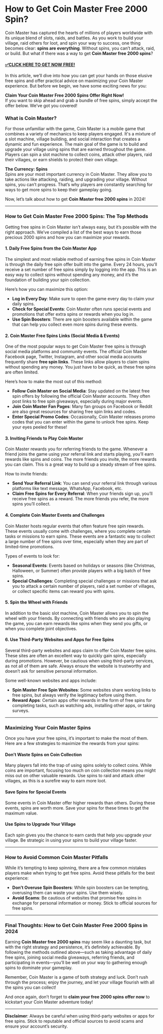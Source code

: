 # How to Get Coin Master Free 2000 Spin?

Coin Master has captured the hearts of millions of players worldwide with its unique blend of slots, raids, and battles. As you work to build your village, raid others for loot, and spin your way to success, one thing becomes clear: **spins are everything**. Without spins, you can’t attack, raid, or build. But what if there was a way to get **Coin Master free 2000 spins**?

#### [✅CLICK HERE TO GET NOW FREE!](https://edris2025.github.io/spins/)

In this article, we’ll dive into how you can get your hands on those elusive free spins and offer practical advice on maximizing your Coin Master experience. But before we begin, we have some exciting news for you:

**Claim Your Coin Master Free 2000 Spins Offer Right Now!**  
If you want to skip ahead and grab a bundle of free spins, simply accept the offer below. We’ve got you covered!

### **What is Coin Master?**

For those unfamiliar with the game, Coin Master is a mobile game that combines a variety of mechanics to keep players engaged. It's a mixture of a slot machine, village building, and social interaction that creates a dynamic and fun experience. The main goal of the game is to build and upgrade your village using spins that are earned throughout the game. Players can spin a slot machine to collect coins, attack other players, raid their villages, or earn shields to protect their own village.

**The Currency: Spins**  
Spins are your most important currency in Coin Master. They allow you to take actions like attacking, raiding, and upgrading your village. Without spins, you can’t progress. That’s why players are constantly searching for ways to get more spins to keep their gameplay going.

Now, let’s talk about how to get **Coin Master free 2000 spins** in 2024!

---

### **How to Get Coin Master Free 2000 Spins: The Top Methods**

Getting free spins in Coin Master isn’t always easy, but it’s possible with the right approach. We’ve compiled a list of the best ways to earn those precious 2000 spins and how you can maximize your rewards.

#### 1. **Daily Free Spins from the Coin Master App**

The simplest and most reliable method of earning free spins in Coin Master is through the daily free spin offer built into the game. Every 24 hours, you’ll receive a set number of free spins simply by logging into the app. This is an easy way to collect spins without spending any money, and it’s the foundation of building your spin collection.

Here’s how you can maximize this option:
- **Log in Every Day**: Make sure to open the game every day to claim your daily spins.
- **Check for Special Events**: Coin Master often runs special events and promotions that offer extra spins or rewards when you log in.
- **Use Spin Boosters**: There are spin boosters available within the game that can help you collect even more spins during these events.

#### 2. **Coin Master Free Spins Links (Social Media & Events)**

One of the most popular ways to get Coin Master free spins is through social media platforms and community events. The official Coin Master Facebook page, Twitter, Instagram, and other social media accounts frequently share **free spin links**. These links allow players to claim spins without spending any money. You just have to be quick, as these free spins are often limited.

Here’s how to make the most out of this method:
- **Follow Coin Master on Social Media**: Stay updated on the latest free spin offers by following the official Coin Master accounts. They often post links to free spin giveaways, especially during major events.
- **Join Coin Master Fan Pages**: Many fan groups on Facebook or Reddit are also great resources for sharing free spin links and codes.
- **Enter Special Promo Codes**: Occasionally, Coin Master releases promo codes that you can enter within the game to unlock free spins. Keep your eyes peeled for these!

#### 3. **Inviting Friends to Play Coin Master**

Coin Master rewards you for referring friends to the game. Whenever a friend joins the game using your referral link and starts playing, you’ll earn rewards like spins and coins. The more friends you invite, the more rewards you can claim. This is a great way to build up a steady stream of free spins.

How to invite friends:
- **Send Your Referral Link**: You can send your referral link through various platforms like text message, WhatsApp, Facebook, etc.
- **Claim Free Spins for Every Referral**: When your friends sign up, you’ll receive free spins as a reward. The more friends you refer, the more spins you’ll collect.

#### 4. **Complete Coin Master Events and Challenges**

Coin Master hosts regular events that often feature free spin rewards. These events usually come with challenges, where you complete certain tasks or missions to earn spins. These events are a fantastic way to collect a large number of free spins over time, especially when they are part of limited-time promotions.

Types of events to look for:
- **Seasonal Events**: Events based on holidays or seasons (like Christmas, Halloween, or Summer) often provide players with a big batch of free spins.
- **Special Challenges**: Completing special challenges or missions that ask you to attack a certain number of players, raid a set number of villages, or collect specific items can reward you with spins.

#### 5. **Spin the Wheel with Friends**

In addition to the basic slot machine, Coin Master allows you to spin the wheel with your friends. By connecting with friends who are also playing the game, you can earn rewards like spins when they send you gifts, or when you complete joint objectives.

#### 6. **Use Third-Party Websites and Apps for Free Spins**

Several third-party websites and apps claim to offer Coin Master free spins. These sites are often an excellent way to quickly gain spins, especially during promotions. However, be cautious when using third-party services, as not all of them are safe. Always ensure the website is trustworthy and doesn’t ask for sensitive personal information.

Some well-known websites and apps include:
- **Spin Master Free Spin Websites**: Some websites share working links to free spins, but always verify the legitimacy before using them.
- **Reward Apps**: Certain apps offer rewards in the form of free spins for completing tasks, such as watching ads, installing other apps, or taking surveys.

---

### **Maximizing Your Coin Master Spins**

Once you have your free spins, it’s important to make the most of them. Here are a few strategies to maximize the rewards from your spins:

#### **Don’t Waste Spins on Coin Collection**

Many players fall into the trap of using spins solely to collect coins. While coins are important, focusing too much on coin collection means you might miss out on other valuable rewards. Use spins to raid and attack other villages, as this is a surefire way to earn more loot.

#### **Save Spins for Special Events**

Some events in Coin Master offer higher rewards than others. During these events, spins are worth more. Save your spins for these times to get the maximum value.

#### **Use Spins to Upgrade Your Village**

Each spin gives you the chance to earn cards that help you upgrade your village. Be strategic in using your spins to build your village faster.

---

### **How to Avoid Common Coin Master Pitfalls**

While it’s tempting to keep spinning, there are a few common mistakes players make when trying to get free spins. Avoid these pitfalls for the best experience:
- **Don’t Overuse Spin Boosters**: While spin boosters can be tempting, overusing them can waste your spins. Use them wisely.
- **Avoid Scams**: Be cautious of websites that promise free spins in exchange for personal information or money. Stick to official sources for free spins.

---

### **Final Thoughts: How to Get Coin Master Free 2000 Spins in 2024**

Earning **Coin Master free 2000 spins** may seem like a daunting task, but with the right strategy and persistence, it’s definitely achievable. By following the methods outlined above—such as taking advantage of daily free spins, joining social media giveaways, referring friends, and participating in events—you’ll be well on your way to gathering enough spins to dominate your gameplay.

Remember, Coin Master is a game of both strategy and luck. Don’t rush through the process; enjoy the journey, and let your village flourish with all the spins you can collect!

And once again, don’t forget to **claim your free 2000 spins offer now** to kickstart your Coin Master adventure today!

---

**Disclaimer**: Always be careful when using third-party websites or apps for free spins. Stick to reputable and official sources to avoid scams and ensure your account’s security.
